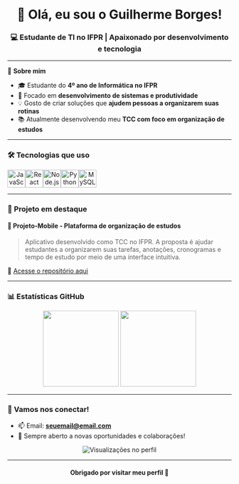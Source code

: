 <!-- README.md para perfil do GitHub -->

<h1 align="center">👋 Olá, eu sou o Guilherme Borges!</h1>
<h3 align="center">💻 Estudante de TI no IFPR | Apaixonado por desenvolvimento e tecnologia</h3>

---

🌟 **Sobre mim**

- 🎓 Estudante do **4º ano de Informática no IFPR**
- 🚀 Focado em **desenvolvimento de sistemas e produtividade**
- 💡 Gosto de criar soluções que **ajudem pessoas a organizarem suas rotinas**
- 📚 Atualmente desenvolvendo meu **TCC com foco em organização de estudos**

---

### 🛠️ Tecnologias que uso

<div style="display: flex; flex-wrap: wrap;" align="center">
  <img src="https://cdn.jsdelivr.net/gh/devicons/devicon/icons/javascript/javascript-original.svg" width="40px" title="JavaScript" />
  <img src="https://cdn.jsdelivr.net/gh/devicons/devicon/icons/react/react-original.svg" width="40px" title="React Native" />
  <img src="https://cdn.jsdelivr.net/gh/devicons/devicon/icons/nodejs/nodejs-original.svg" width="40px" title="Node.js" />
  <img src="https://cdn.jsdelivr.net/gh/devicons/devicon/icons/python/python-original.svg" width="40px" title="Python" />
  <img src="https://cdn.jsdelivr.net/gh/devicons/devicon/icons/mysql/mysql-original.svg" width="40px" title="MySQL" />
</div>

---

### 🚧 Projeto em destaque

#### 📱 Projeto-Mobile - Plataforma de organização de estudos

> Aplicativo desenvolvido como TCC no IFPR. A proposta é ajudar estudantes a organizarem suas tarefas, anotações, cronogramas e tempo de estudo por meio de uma interface intuitiva.

🔗 [Acesse o repositório aqui](https://github.com/GuilhermeBorgesS/Projeto-Mobile)

---

### 📊 Estatísticas GitHub

<div align="center">
  <img height="170px" src="https://github-readme-stats.vercel.app/api?username=GuilhermeBorgesS&show_icons=true&theme=tokyonight&count_private=true" />
  <img height="170px" src="https://github-readme-stats.vercel.app/api/top-langs/?username=GuilhermeBorgesS&layout=compact&theme=tokyonight" />
</div>

---

### 🤝 Vamos nos conectar!

- 📫 Email: **seuemail@email.com**
- 💼 Sempre aberto a novas oportunidades e colaborações!

<p align="center">
  <img src="https://komarev.com/ghpvc/?username=GuilhermeBorgesS&label=Visualizações&color=blue" alt="Visualizações no perfil" />
</p>

---

<h4 align="center">Obrigado por visitar meu perfil 🚀</h4>
